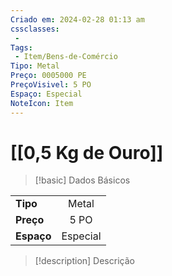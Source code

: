 ```yaml
---
Criado em: 2024-02-28 01:13 am
cssclasses:
 - 
Tags:
 - Item/Bens-de-Comércio
Tipo: Metal
Preço: 0005000 PE
PreçoVisivel: 5 PO
Espaço: Especial
NoteIcon: Item
---
```

# [[0,5 Kg de Ouro]]

> [!basic] Dados Básicos
> 
|            |     |
| ---------- |:---:|
| **Tipo**   |   Metal   |
| **Preço**  |   5 PO   |
| **Espaço** |  Especial   |
>
 
> [!description] Descrição
> 
>